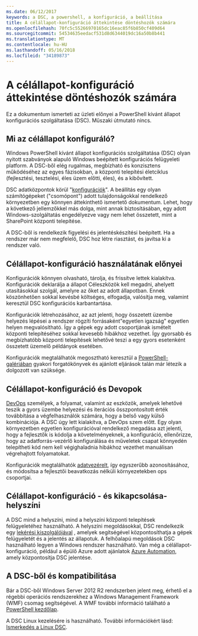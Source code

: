 ```yaml
---
ms.date: 06/12/2017
keywords: a DSC, a powershell, a konfiguráció, a beállítása
title: A célállapot-konfiguráció áttekintése döntéshozók számára
ms.openlocfilehash: 70fc5c55266970165dc16eac85f6b850cf409d64
ms.sourcegitcommit: 54534635eedacf531d8d6344019dc16a50b8b441
ms.translationtype: MT
ms.contentlocale: hu-HU
ms.lasthandoff: 05/16/2018
ms.locfileid: "34189873"
---
```

# <a name="desired-state-configuration-overview-for-decision-makers"></a>A célállapot-konfiguráció áttekintése döntéshozók számára

Ez a dokumentum ismerteti az üzleti előnyei a PowerShell kívánt állapot konfigurációs szolgáltatása (DSC). Műszaki útmutató nincs.

## <a name="what-is-desired-state-configuration"></a>Mi az célállapot konfiguráló?

Windows PowerShell kívánt állapot konfigurációs szolgáltatása (DSC) olyan nyitott szabványok alapuló Windows beépített konfigurációs felügyeleti platform. A DSC-ből elég rugalmas, megbízható és konzisztens működéséhez az egyes fázisokban, a központi telepítési életciklus (fejlesztési, tesztelési, éles üzem előtti, éles), és a kibővített.

DSC adatközpontok körül "[konfigurációk](https://msdn.microsoft.com/powershell/dsc/configurations)".
A beállítás egy olyan számítógépeket ("csomópont") adott tulajdonságokkal rendelkező környezetben egy könnyen áttekinthető ismertető dokumentum.
Lehet, hogy a következő jellemzőkkel más dolga, mint annak biztosításában, egy adott Windows-szolgáltatás engedélyezve vagy nem lehet összetett, mint a SharePoint központi telepítése.

A DSC-ből is rendelkezik figyelési és jelentéskészítési beépített.
Ha a rendszer már nem megfelelő, DSC hoz létre riasztást, és javítsa ki a rendszer való.

## <a name="benefits-of-using-desired-state-configuration"></a>Célállapot-konfiguráció használatának előnyei

Konfigurációk könnyen olvasható, tárolja, és frissítve lettek kialakítva.
Konfigurációk deklarálja a állapot Céleszközök kell megadni, ahelyett utasításokkal szolgál, amelyre az őket az adott állapotban.
Ennek köszönhetően sokkal kevésbé költséges, elfogadja, valósítja meg, valamint keresztül DSC konfigurációs karbantartása.

Konfigurációk létrehozásához, az azt jelenti, hogy összetett üzembe helyezés lépései a rendszer rögzíti forrásaként"egyetlen igazság" egyetlen helyen megvalósítható.
Így a gépek egy adott csoportjának ismételt központi telepítéséhez sokkal kevesebb hibákhoz vezethet.
Így gyorsabb és megbízhatóbb központi telepítések lehetővé teszi a egy gyors esetenként összetett üzemelő példányok esetében.

Konfigurációk megtalálhatók megosztható keresztül a [PowerShell-galériában](https://powershellgallery.com) gyakori forgatókönyvek és ajánlott eljárások talán már létezik a dolgozott van szüksége.


## <a name="desired-state-configuration-and-devops"></a>Célállapot-konfiguráció és Devopok

[DevOps](http://blogs.technet.com/b/ashleymcglone/archive/2015/11/20/devops-for-n00bs-ie-windows-people.aspx) személyek, a folyamat, valamint az eszközök, amelyek lehetővé teszik a gyors üzembe helyezési és iterációs összpontosított érték továbbítása a végfelhasználók számára, hogy a belső vagy külső kombinációja.
A DSC úgy lett kialakítva, a DevOps szem előtt.
Egy olyan környezetben egyetlen konfigurációval rendelkező megadása azt jelenti, hogy a fejlesztők is kódolja a követelményeknek, a konfiguráció, ellenőrizze, hogy az adatforrás-vezérlő konfigurálása és műveletek csapat könnyedén telepítheti kód nem kell végighaladnia hibákhoz vezethet manuálisan végrehajtott folyamatokat.

Konfigurációk megtalálhatók [adatvezérelt](https://msdn.microsoft.com/powershell/dsc/configdata), így egyszerűbb azonosításához, és módosítsa a fejlesztői beavatkozás nélküli környezetekben ops csoportjai.

## <a name="desired-state-configuration-on--and-off-premises"></a>Célállapot-konfiguráció - és kikapcsolása-helyszíni

A DSC mind a helyszíni, mind a helyszíni központi telepítések felügyeletéhez használható.
A helyszíni megoldásokkal, DSC rendelkezik egy [lekérési kiszolgálójával](https://msdn.microsoft.com/powershell/dsc/pullserver) , amelyek segítségével központosíthatja a gépek felügyeletét és a jelentés az állapotuk.
A felhőalapú megoldások DSC használható legyen a Windows rendszer használható.
Van még a célállapot-konfiguráció, például a épülő Azure adott ajánlatok [Azure Automation](https://azure.microsoft.com/en-us/documentation/services/automation/), amely központosítja DSC jelentése.

## <a name="dsc-and-compatibility"></a>A DSC-ből és kompatibilitása

Bár a DSC-ből Windows Server 2012 R2 rendszerben jelent meg, érhető el a régebbi operációs rendszerekhez a Windows Management Framework (WMF) csomag segítségével.
A WMF további információ található a [PowerShell kezdőlap](https://msdn.microsoft.com/en-us/powershell/).

A DSC Linux kezelésére is használható. További információkért lásd: [Ismerkedés a Linux DSC](https://msdn.microsoft.com/en-us/powershell/dsc/lnxgettingstarted).